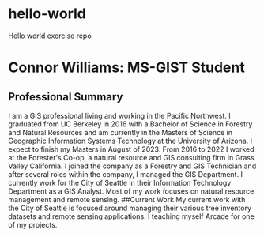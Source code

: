 # hello-world
Hello world exercise repo
# Connor Williams: MS-GIST Student
## Professional Summary
I am a GIS professional living and working in the Pacific Northwest.
I graduated from UC Berkeley in 2016 with a Bachelor of Science in Forestry and Natural Resources and am currently in the Masters of Science in Geographic Information Systems Technology at the University of Arizona.  I expect to finish my Masters in August of 2023.
From 2016 to 2022 I worked at the Forester's Co-op, a natural resource and GIS consulting firm in Grass Valley California. I joined the company as a Forestry and GIS Technician and after several roles within the company, I managed the GIS Department.
I currently work for the City of Seattle in their Information Technology Department as a GIS Analyst.
Most of my work focuses on natural resource management and remote sensing. 
##Current Work
My current work with the City of Seattle is focused around managing their various tree inventory datasets and remote sensing applications. I teaching myself Arcade for one of my projects.
